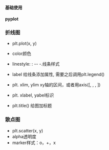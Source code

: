 #### 基础使用

#### pyplot  

### 折线图
* plt.plot(x, y)
* color颜色
* linestyle: : -- -.线条样式
* label 给线条添加属性, 需要之后调用plt.legend()

* plt. xlim, ylim xy轴的区间，或者用axis([, , , ])
* plt. xlabel, yabel标识
* plt.title() 给图加标题

### 散点图
* plt.scatter(x, y)
* alpha透明度
* marker样式：o，+，x
